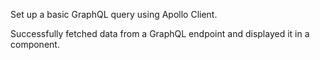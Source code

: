 Set up a basic GraphQL query using Apollo Client.

Successfully fetched data from a GraphQL endpoint and displayed it in a component.